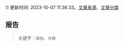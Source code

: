 :alarm_clock: 更新时间: 2023-10-07 11:36:33。[文章来源](/README.md)、[文章分类](/TAGS.md)

## 报告


> 关键字：`报告`、`月报`



